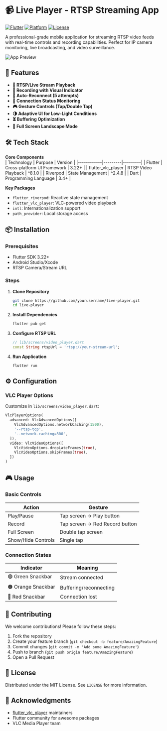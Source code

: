 # 📹 Live Player - RTSP Streaming App

[![Flutter](https://img.shields.io/badge/Flutter-3.22-blue?logo=flutter)](https://flutter.dev)
[![Platform](https://img.shields.io/badge/Platform-Android%20%7C%20iOS-lightgrey)](https://flutter.dev)
[![License](https://img.shields.io/badge/License-MIT-green)](https://opensource.org/licenses/MIT)

A professional-grade mobile application for streaming RTSP video feeds with real-time controls and recording capabilities. Perfect for IP camera monitoring, live broadcasting, and video surveillance.

![App Preview]()

## 🚀 Features

- **📡 RTSP/Live Stream Playback**
- **🔴 Recording with Visual Indicator**
- **🔄 Auto-Reconnect (5 attempts)**
- **📶 Connection Status Monitoring**
- **🎮 Gesture Controls (Tap/Double Tap)**
- **🌗 Adaptive UI for Low-Light Conditions**
- **⏳ Buffering Optimization**
- **📲 Full Screen Landscape Mode**

## 🛠 Tech Stack

**Core Components**  
| Technology | Purpose | Version |
|------------|---------|---------|
| Flutter | Cross-platform UI Framework | 3.22+ |
| flutter_vlc_player | RTSP Video Playback | ^8.1.0 |
| Riverpod | State Management | ^2.4.8 |
| Dart | Programming Language | 3.4+ |

**Key Packages**
- `flutter_riverpod`: Reactive state management
- `flutter_vlc_player`: VLC-powered video playback
- `intl`: Internationalization support
- `path_provider`: Local storage access

## 📦 Installation

### Prerequisites
- Flutter SDK 3.22+
- Android Studio/Xcode
- RTSP Camera/Stream URL

### Steps
1. **Clone Repository**
   ```bash
   git clone https://github.com/yourusername/live-player.git
   cd live-player
   ```

2. **Install Dependencies**
   ```bash
   flutter pub get
   ```

3. **Configure RTSP URL**
   ```dart
   // lib/screens/video_player.dart
   const String rtspUrl = 'rtsp://your-stream-url';
   ```

4. **Run Application**
   ```bash
   flutter run
   ```

## ⚙ Configuration

### VLC Player Options
Customize in `lib/screens/video_player.dart`:
```dart
VlcPlayerOptions(
  advanced: VlcAdvancedOptions([
    VlcAdvancedOptions.networkCaching(1500),
    '--rtsp-tcp',
    '--network-caching=300',
  ]),
  video: VlcVideoOptions([
    VlcVideoOptions.dropLateFrames(true),
    VlcVideoOptions.skipFrames(true),
  ])
)
```

## 🎮 Usage

### Basic Controls
| Action | Gesture |
|--------|---------|
| Play/Pause | Tap screen → Play button |
| Record | Tap screen → Red Record button |
| Full Screen | Double tap screen |
| Show/Hide Controls | Single tap |

### Connection States
| Indicator | Meaning |
|-----------|---------|
| 🟢 Green Snackbar | Stream connected |
| 🟠 Orange Snackbar | Buffering/reconnecting |
| 🔴 Red Snackbar | Connection lost |

## 🤝 Contributing

We welcome contributions! Please follow these steps:
1. Fork the repository
2. Create your feature branch (`git checkout -b feature/AmazingFeature`)
3. Commit changes (`git commit -m 'Add some AmazingFeature'`)
4. Push to branch (`git push origin feature/AmazingFeature`)
5. Open a Pull Request

## 📜 License

Distributed under the MIT License. See `LICENSE` for more information.

## 🙏 Acknowledgments

- [flutter_vlc_player](https://pub.dev/packages/flutter_vlc_player) maintainers
- Flutter community for awesome packages
- VLC Media Player team
